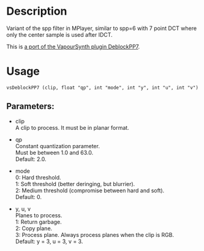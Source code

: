 # Description

Variant of the spp filter in MPlayer, similar to spp=6 with 7 point DCT where only the center sample is used after IDCT.

This is [a port of the VapourSynth plugin DeblockPP7](https://github.com/HomeOfVapourSynthEvolution/VapourSynth-DeblockPP7).

# Usage

```
vsDeblockPP7 (clip, float "qp", int "mode", int "y", int "u", int "v")
```

## Parameters:

- clip\
    A clip to process. It must be in planar format.
    
- qp\
    Constant quantization parameter.\
    Must be between 1.0 and 63.0.\
    Default: 2.0.
    
- mode\
    0: Hard threshold.\
    1: Soft threshold (better deringing, but blurrier).\
    2: Medium threshold (compromise between hard and soft).\
    Default: 0.
    
- y, u, v\
    Planes to process.\
    1: Return garbage.\
    2: Copy plane.\
    3: Process plane. Always process planes when the clip is RGB.\
    Default: y = 3, u = 3, v = 3.
    
